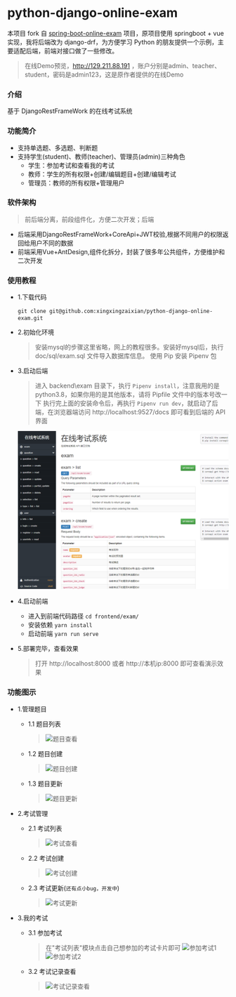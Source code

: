 # python-django-online-exam
本项目 fork 自 [spring-boot-online-exam](https://github.com/19920625lsg/spring-boot-online-exam) 项目，原项目使用 springboot + vue实现，我将后端改为 django-drf，为方便学习 Python 的朋友提供一个示例，主要适配后端，前端对接口做了一些修改。

> 在线Demo预览，http://129.211.88.191 ，账户分别是admin、teacher、student，密码是admin123，这是原作者提供的在线Demo

### 介绍
基于 DjangoRestFrameWork 的在线考试系统

### 功能简介

+ 支持单选题、多选题、判断题
+ 支持学生(student)、教师(teacher)、管理员(admin)三种角色
  + 学生：参加考试和查看我的考试
  + 教师：学生的所有权限+创建/编辑题目+创建/编辑考试
  + 管理员：教师的所有权限+管理用户

### 软件架构

> 前后端分离，前段组件化，方便二次开发；后端

+ 后端采用DjangoRestFrameWork+CoreApi+JWT校验,根据不同用户的权限返回给用户不同的数据
+ 前端采用Vue+AntDesign,组件化拆分，封装了很多年公共组件，方便维护和二次开发

### 使用教程

+ 1.下载代码
  ```shell
  git clone git@github.com:xingxingzaixian/python-django-online-exam.git
  ```
+ 2.初始化环境
  
  > 安装mysql的步骤这里省略，网上的教程很多。安装好mysql后，执行 doc/sql/exam.sql 文件导入数据库信息。
  > 使用 Pip 安装 Pipenv 包
  
+ 3.启动后端
  
  > 进入 backend\exam 目录下，执行 `Pipenv install`，注意我用的是 python3.8，如果你用的是其他版本，请将 Pipfile 文件中的版本号改一下
  > 执行完上面的安装命令后，再执行 `Pipenv run dev`，就启动了后端，在浏览器端访问 http://localhost:9527/docs 即可看到后端的 API 界面

  ![API 文档](doc/images/api.png)

+ 4.启动前端
  + 进入到前端代码路径 `cd frontend/exam/`
  + 安装依赖 `yarn install`
  + 启动前端 `yarn run serve`
+ 5.部署完毕，查看效果
  
  > 打开 http://localhost:8000 或者 http://本机ip:8000 即可查看演示效果

### 功能图示

+ 1.管理题目
  + 1.1 题目列表
    
    > ![题目查看](doc/images/question_list.png)
  + 1.2 题目创建
    
    > ![题目创建](doc/images/question_create.png)
  + 1.3 题目更新
    
    > ![题目更新](doc/images/question_update.png)
+ 2.考试管理
  + 2.1 考试列表
    
    > ![考试查看](doc/images/exam_list.png)
  + 2.2 考试创建
    
    > ![考试创建](doc/images/exam_create.png)
  + 2.3 考试更新(`还有点小bug，开发中`)
    
    > ![考试更新](doc/images/exam_update.png)
+ 3.我的考试
  + 3.1 参加考试
    > 在"考试列表"模块点击自己想参加的考试卡片即可
    > ![参加考试1](doc/images/exam_join.png)
    > ![参加考试2](doc/images/exam_join2.png)
  + 3.2 考试记录查看
    
    > ![考试记录查看](doc/images/exam_detail.png)
